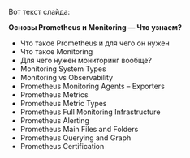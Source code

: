Вот текст слайда:

**Основы Prometheus и Monitoring — Что узнаем?**

- Что такое Prometheus и для чего он нужен
- Что такое Monitoring
- Для чего нужен мониторинг вообще?
- Monitoring System Types
- Monitoring vs Observability
- Prometheus Monitoring Agents – Exporters
- Prometheus Metrics
- Prometheus Metric Types
- Prometheus Full Monitoring Infrastructure
- Prometheus Alerting
- Prometheus Main Files and Folders
- Prometheus Querying and Graph
- Prometheus Certification